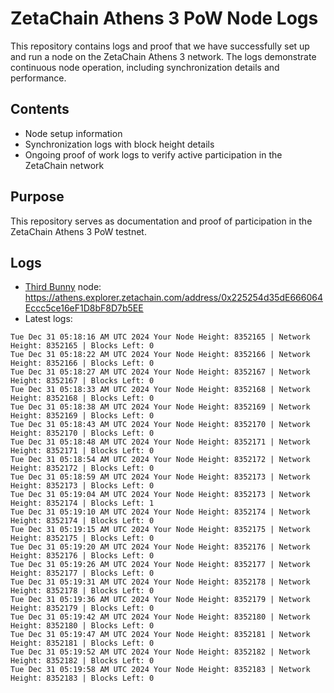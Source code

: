 # ZetaChain Athens 3 PoW Node Logs
This repository contains logs and proof that we have successfully set up and run a node on the ZetaChain Athens 3 network. The logs demonstrate continuous node operation, including synchronization details and performance.

## Contents
- Node setup information
- Synchronization logs with block height details
- Ongoing proof of work logs to verify active participation in the ZetaChain network

## Purpose
This repository serves as documentation and proof of participation in the ZetaChain Athens 3 PoW testnet.

## Logs

- [Third Bunny](https://thirdbunny.xyz/) node: https://athens.explorer.zetachain.com/address/0x225254d35dE666064Eccc5ce16eF1D8bF8D7b5EE
- Latest logs:
```
Tue Dec 31 05:18:16 AM UTC 2024 Your Node Height: 8352165 | Network Height: 8352165 | Blocks Left: 0
Tue Dec 31 05:18:22 AM UTC 2024 Your Node Height: 8352166 | Network Height: 8352166 | Blocks Left: 0
Tue Dec 31 05:18:27 AM UTC 2024 Your Node Height: 8352167 | Network Height: 8352167 | Blocks Left: 0
Tue Dec 31 05:18:33 AM UTC 2024 Your Node Height: 8352168 | Network Height: 8352168 | Blocks Left: 0
Tue Dec 31 05:18:38 AM UTC 2024 Your Node Height: 8352169 | Network Height: 8352169 | Blocks Left: 0
Tue Dec 31 05:18:43 AM UTC 2024 Your Node Height: 8352170 | Network Height: 8352170 | Blocks Left: 0
Tue Dec 31 05:18:48 AM UTC 2024 Your Node Height: 8352171 | Network Height: 8352171 | Blocks Left: 0
Tue Dec 31 05:18:54 AM UTC 2024 Your Node Height: 8352172 | Network Height: 8352172 | Blocks Left: 0
Tue Dec 31 05:18:59 AM UTC 2024 Your Node Height: 8352173 | Network Height: 8352173 | Blocks Left: 0
Tue Dec 31 05:19:04 AM UTC 2024 Your Node Height: 8352173 | Network Height: 8352174 | Blocks Left: 1
Tue Dec 31 05:19:10 AM UTC 2024 Your Node Height: 8352174 | Network Height: 8352174 | Blocks Left: 0
Tue Dec 31 05:19:15 AM UTC 2024 Your Node Height: 8352175 | Network Height: 8352175 | Blocks Left: 0
Tue Dec 31 05:19:20 AM UTC 2024 Your Node Height: 8352176 | Network Height: 8352176 | Blocks Left: 0
Tue Dec 31 05:19:26 AM UTC 2024 Your Node Height: 8352177 | Network Height: 8352177 | Blocks Left: 0
Tue Dec 31 05:19:31 AM UTC 2024 Your Node Height: 8352178 | Network Height: 8352178 | Blocks Left: 0
Tue Dec 31 05:19:36 AM UTC 2024 Your Node Height: 8352179 | Network Height: 8352179 | Blocks Left: 0
Tue Dec 31 05:19:42 AM UTC 2024 Your Node Height: 8352180 | Network Height: 8352180 | Blocks Left: 0
Tue Dec 31 05:19:47 AM UTC 2024 Your Node Height: 8352181 | Network Height: 8352181 | Blocks Left: 0
Tue Dec 31 05:19:52 AM UTC 2024 Your Node Height: 8352182 | Network Height: 8352182 | Blocks Left: 0
Tue Dec 31 05:19:58 AM UTC 2024 Your Node Height: 8352183 | Network Height: 8352183 | Blocks Left: 0
```
